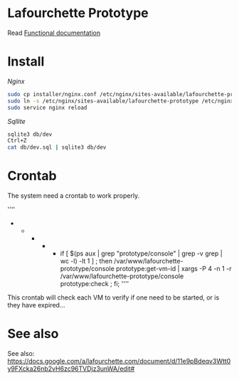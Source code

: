 # Lafourchette Prototype

Read [Functional documentation](doc/index.md)

# Install

*Nginx*

```bash
sudo cp installer/nginx.conf /etc/nginx/sites-available/lafourchette-prototype
sudo ln -s /etc/nginx/sites-available/lafourchette-prototype /etc/nginx/sites-enabled/lafourchette-prototype
sudo service nginx reload
```

*Sqllite*

```bash
sqlite3 db/dev
Ctrl+Z
cat db/dev.sql | sqlite3 db/dev
```

# Crontab

The system need a crontab to work properly.

''''
* * * * * if [ $(ps aux | grep "prototype/console" | grep -v grep | wc -l) -lt 1 ] ; then /var/www/lafourchette-prototype/console prototype:get-vm-id | xargs -P 4 -n 1 -r /var/www/lafourchette-prototype/console prototype:check ; fi;
''''

This crontab will check each VM to verify if one need to be started, or is they have expired...

# See also

See also: https://docs.google.com/a/lafourchette.com/document/d/11e9pBdeqv3Wtt0y9FXcka26nb2vH6zc96TVDjz3unWA/edit#
